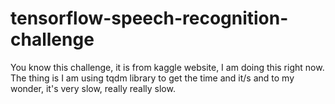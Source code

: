 # tensorflow-speech-recognition-challenge 

You know this challenge, it is from kaggle website, I am doing this right now. The thing is I am using tqdm library to get the time and it/s and to my wonder, it's very slow, really really slow.
